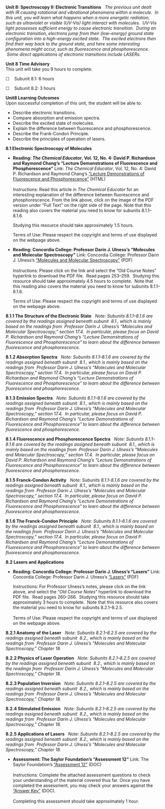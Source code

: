 **Unit 8: Spectroscopy II: Electronic Transitions** <span
id="8"></span> 
*The previous unit dealt with IR causing rotational and vibrational
phenomena within a molecule.  In this unit, you will learn what happens
when a more energetic radiation, such as ultraviolet or visible (UV-Vis)
light interact with molecules.  UV-Vis light possesses sufficient energy
to cause electronic transition.  During an electronic transition,
electrons jump from their (low-energy) ground state configuration into a
high-energy excited state.  The excited electrons then find their way
back to the ground state, and here some interesting phenomena might
occur, such as fluorescence and phosphorescence.  Some direct
applications of electronic transitions include LASERs.*

**Unit 8 Time Advisory**  
This unit will take you 9 hours to complete.  
  
 ☐    Subunit 8.1: 6 hours  
  
 ☐    Subunit 8.2: 3 hours

**Unit8 Learning Outcomes**  
Upon successful completion of this unit, the student will be able to:
-   Describe electronic transitions.
-   Compare absorption and emission spectra.
-   Describe the excited state of molecules.
-   Explain the difference between fluorescence and phosphorescence.
-   Describe the Frank-Condon Principle.
-   Describe the principles of operation of lasers.

**8.1 Electronic Spectroscopy of Molecules** <span id="8.1"></span> 
-   **Reading: *The Chemical Educator*, Vol. 12, No. 4: David P.
    Richardson and Raymond Chang’s “Lecture Demonstrations of
    Fluorescence and Phosphorescence”**
    Link: *The Chemical Educator*, Vol. 12, No. 4: David P. Richardson
    and Raymond Chang’s [“Lecture Demonstrations of Fluorescence and
    Phosphorescence”](http://www.researchgate.net/publication/228873829_Lecture_Demonstrations_of_Fluorescence_and_Phosphorescence)
    (HTML)  
        
     Instructions: Read this article in *The Chemical Educator* for an
    interesting explanation of the difference between fluorescence and
    phosphorescence. From the link above, click on the image of the PDF
    version under "Full Text" on the right side of the page. Note that
    this reading also covers the material you need to know for subunits
    8.1.1–8.1.6.  
      
     Studying this resource should take approximately 1.5 hours.    
      
     Terms of Use: Please respect the copyright and terms of use
    displayed on the webpage above.

-   **Reading: Concordia College: Professor Darin J. Ulness’s “Molecules
    and Molecular Spectroscopy”**
    Link: Concordia College: Professor Darin J. Ulness’s [“Molecules and
    Molecular
    Spectroscopy”](http://www.cord.edu/faculty/ulnessd/pchem/pchem.html)
    (PDF)  
        
     Instructions: Please click on the link and select the “Old Course
    Notes” hyperlink to download the PDF file.  Read pages 253–259.
     Studying this resource should take approximately 4.5 hours to
    complete.  Note that this reading also covers the material you need
    to know for subunits 8.1.1–8.1.6.  
      
     Terms of Use: Please respect the copyright and terms of use
    displayed on the webpage above. 

**8.1.1 The Structure of the Electronic State** <span
id="8.1.1"></span> 
*Note: Subunits 8.1.1–8.1.6 are covered by the readings assigned beneath
subunit  8.1., which is mainly based on the readings from  Professor
Darin J. Ulness’s “Molecules and Molecular Spectroscopy,” section 17.4.
 In particular, please focus on David P. Richardson and Raymond Chang’s
“Lecture Demonstrations of Fluorescence and Phosphorescence” to learn
about the difference between fluorescence and phosphorescence.*

**8.1.2 Absorption Spectra** <span id="8.1.2"></span> 
*Note: Subunits 8.1.1–8.1.6 are covered by the readings assigned beneath
subunit  8.1., which is mainly based on the readings from  Professor
Darin J. Ulness’s “Molecules and Molecular Spectroscopy,” section 17.4.
 In particular, please focus on David P. Richardson and Raymond Chang’s
“Lecture Demonstrations of Fluorescence and Phosphorescence” to learn
about the difference between fluorescence and phosphorescence.*

**8.1.3 Emission Spectra** <span id="8.1.3"></span> 
*Note: Subunits 8.1.1–8.1.6 are covered by the readings assigned beneath
subunit  8.1., which is mainly based on the readings from  Professor
Darin J. Ulness’s “Molecules and Molecular Spectroscopy,” section 17.4.
 In particular, please focus on David P. Richardson and Raymond Chang’s
“Lecture Demonstrations of Fluorescence and Phosphorescence” to learn
about the difference between fluorescence and phosphorescence.*

**8.1.4 Fluorescence and Phosphorescence Spectra** <span
id="8.1.4"></span> 
*Note: Subunits 8.1.1–8.1.6 are covered by the readings assigned beneath
subunit  8.1., which is mainly based on the readings from  Professor
Darin J. Ulness’s “Molecules and Molecular Spectroscopy,” section 17.4.
 In particular, please focus on David P. Richardson and Raymond Chang’s
“Lecture Demonstrations of Fluorescence and Phosphorescence” to learn
about the difference between fluorescence and phosphorescence.*

**8.1.5 Franck-Condon Activity** <span id="8.1.5"></span> 
*Note: Subunits 8.1.1–8.1.6 are covered by the readings assigned beneath
subunit  8.1., which is mainly based on the readings from  Professor
Darin J. Ulness’s “Molecules and Molecular Spectroscopy,” section 17.4.
 In particular, please focus on David P. Richardson and Raymond Chang’s
“Lecture Demonstrations of Fluorescence and Phosphorescence” to learn
about the difference between fluorescence and phosphorescence.*

**8.1.6 The Franck-Condon Principle** <span id="8.1.6"></span> 
*Note: Subunits 8.1.1–8.1.6 are covered by the readings assigned beneath
subunit  8.1., which is mainly based on the readings from  Professor
Darin J. Ulness’s “Molecules and Molecular Spectroscopy,” section 17.4.
 In particular, please focus on David P. Richardson and Raymond Chang’s
“Lecture Demonstrations of Fluorescence and Phosphorescence” to learn
about the difference between fluorescence and phosphorescence.*

**8.2 Lasers and Applications** <span id="8.2"></span> 
-   **Reading: Concordia College: Professor Darin J. Ulness’s “Lasers”**
    Link: Concordia College: Professor Darin J. Ulness’s
    [“Lasers”](http://www.cord.edu/faculty/ulnessd/pchem/pchem.html)
    (PDF)  
      
     Instructions: For Professor Ulness’s notes, please click on the
    link above, and select the “*Old Course Notes*” hyperlink to
    download the PDF file.  Read pages 260–266.  Studying this resource
    should take approximately 3 hours to complete.  Note that this
    resource also covers the material you need to know for subunits
    8.2.1–8.2.5.  
        
     Terms of Use: Please respect the copyright and terms of use
    displayed on the webpage above.

**8.2.1 Anatomy of the Laser** <span id="8.2.1"></span> 
*Note: Subunits 8.2.1–8.2.5 are covered by the readings assigned beneath
subunit  8.2., which is mainly based on the readings from  Professor
Darin J. Ulness’s “Molecules and Molecular Spectroscopy,” Chapter 18.*

**8.2.2 Physics of Laser Operation** <span id="8.2.2"></span> 
*Note: Subunits 8.2.1–8.2.5 are covered by the readings assigned beneath
subunit  8.2., which is mainly based on the readings from  Professor
Darin J. Ulness’s “Molecules and Molecular Spectroscopy,” Chapter 18.*

**8.2.3 Population Inversion** <span id="8.2.3"></span> 
*Note: Subunits 8.2.1–8.2.5 are covered by the readings assigned beneath
subunit  8.2., which is mainly based on the readings from  Professor
Darin J. Ulness’s “Molecules and Molecular Spectroscopy,” Chapter 18.*

**8.2.4 Stimulated Emission** <span id="8.2.4"></span> 
*Note: Subunits 8.2.1–8.2.5 are covered by the readings assigned beneath
subunit  8.2., which is mainly based on the readings from  Professor
Darin J. Ulness’s “Molecules and Molecular Spectroscopy,” Chapter 18.*

**8.2.5 Applications of Lasers** <span id="8.2.5"></span> 
*Note: Subunits 8.2.1–8.2.5 are covered by the readings assigned beneath
subunit  8.2., which is mainly based on the readings from  Professor
Darin J. Ulness’s “Molecules and Molecular Spectroscopy,” Chapter 18.*

-   **Assessment: The Saylor Foundation’s “Assessment 12”**
    Link: The Saylor Foundation’s [“Assessment
    12”](https://resources.saylor.org/archived/wp-content/uploads/2014/02/CHEM106-Assessment12-FINAL.docx)
    (DOC)  
        
     Instructions: Complete the attached assessment questions to check
    your understanding of the material covered thus far. Once you have
    completed the assessment, you may check your answers against the
    [“Answer
    Key”](https://resources.saylor.org/archived/wp-content/uploads/2014/02/CHEM106-Assessment12-AnswerKey-FINAL.docx)
    (DOC).  
        
     Completing this assessment should take approximately 1 hour.


